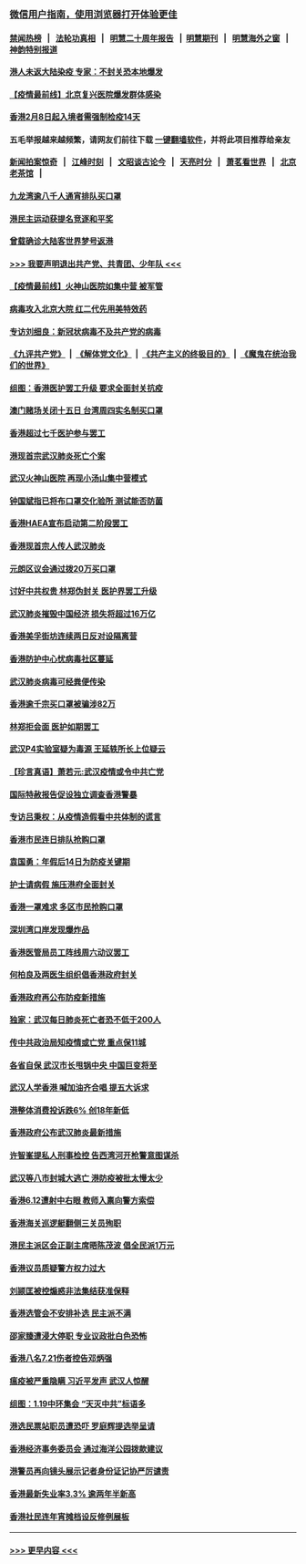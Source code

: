 ### [微信用户指南，使用浏览器打开体验更佳](https://github.com/gfw-breaker/banned-news1/blob/master/indexes/wechat-guide.md?t=0)
#### [禁闻热榜](热点新闻.md?t=0)  &nbsp;&nbsp;|&nbsp;&nbsp; [法轮功真相](https://github.com/gfw-breaker/truth/blob/master/README.md?t=0) &nbsp;&nbsp;|&nbsp;&nbsp; [明慧二十周年报告](https://github.com/gfw-breaker/mh-reports/blob/master/README.md?t=0) &nbsp;&nbsp;|&nbsp;&nbsp;[明慧期刊](https://github.com/gfw-breaker/mh-qikan) &nbsp;&nbsp;|&nbsp;&nbsp; [明慧海外之窗](https://github.com/gfw-breaker/mh-news/blob/master/README.md?t=0) &nbsp;&nbsp;|&nbsp;&nbsp; [神韵特别报道](https://github.com/gfw-breaker/mh-news/blob/master/shenyun.md?t=0)
#### [港人未返大陆染疫 专家：不封关恐本地爆发](../pages/nsc415/n11848021.md?t=02061402) 
#### [【疫情最前线】北京复兴医院爆发群体感染](../pages/nsc415/n11847626.md?t=02061402) 
#### [香港2月8日起入境者需强制检疫14天](../pages/nsc415/n11847658.md?t=02061402) 
#### 五毛举报越来越频繁，请网友们前往下载 [一键翻墙软件](https://github.com/gfw-breaker/ssr-accounts)，并将此项目推荐给亲友
#### [新闻拍案惊奇](https://github.com/gfw-breaker/banned-news1/blob/master/pages/link4.md) &nbsp;&nbsp;|&nbsp;&nbsp; [江峰时刻](https://github.com/gfw-breaker/banned-news1/blob/master/pages/link4.md) &nbsp;&nbsp;|&nbsp;&nbsp; [文昭谈古论今](https://github.com/gfw-breaker/banned-news1/blob/master/pages/link4.md) &nbsp;&nbsp;|&nbsp;&nbsp; [天亮时分](https://github.com/gfw-breaker/banned-news1/blob/master/pages/link4.md) &nbsp;&nbsp;|&nbsp;&nbsp; [萧茗看世界](https://github.com/gfw-breaker/banned-news1/blob/master/pages/link4.md) &nbsp;&nbsp;|&nbsp;&nbsp; [北京老茶馆](https://github.com/gfw-breaker/banned-news1/blob/master/pages/link4.md) &nbsp;&nbsp;|&nbsp;&nbsp; 
#### [九龙湾逾八千人通宵排队买口罩](../pages/nsc415/n11847647.md?t=02061402) 
#### [港民主运动获提名竞逐和平奖](../pages/nsc415/n11847633.md?t=02061402) 
#### [曾载确诊大陆客世界梦号返港](../pages/nsc415/n11847608.md?t=02061402) 
#### [>>> 我要声明退出共产党、共青团、少年队 <<<](https://github.com/begood0513/goodnews/blob/master/quit/letter.md) 
#### [【疫情最前线】火神山医院如集中营 被军管](../pages/nsc415/n11847524.md?t=02061402) 
#### [病毒攻入北京大院 红二代先用美特效药](../pages/nsc415/n11847427.md?t=02061402) 
#### [专访刘细良：新冠状病毒不及共产党的病毒](../pages/nsc415/n11847164.md?t=02061402) 
#### [《九评共产党》](https://github.com/begood0513/9ping.md/blob/master/README.md) &nbsp;|&nbsp; [《解体党文化》](../../../../jtdwh.md/blob/master/README.md)  &nbsp;|&nbsp; [《共产主义的终极目的》](../../../../gczydzjmd.md/blob/master/README.md) &nbsp;|&nbsp; [《魔鬼在统治我们的世界》](../../../../mgztzwmdsj.md/blob/master/README.md) 
#### [组图：香港医护罢工升级 要求全面封关抗疫](../pages/nsc415/n11844107.md?t=02061402) 
#### [澳门赌场关闭十五日 台湾周四实名制买口罩](../pages/nsc415/n11845083.md?t=02061402) 
#### [香港超过七千医护参与罢工](../pages/nsc415/n11845051.md?t=02061402) 
#### [港现首宗武汉肺炎死亡个案](../pages/nsc415/n11844998.md?t=02061402) 
#### [武汉火神山医院 再现小汤山集中营模式](../pages/nsc415/n11844763.md?t=02061402) 
#### [钟国斌指已将布口罩交化验所 测试能否防菌](../pages/nsc415/n11842783.md?t=02061402) 
#### [香港HAEA宣布启动第二阶段罢工](../pages/nsc415/n11842723.md?t=02061402) 
#### [香港现首宗人传人武汉肺炎](../pages/nsc415/n11842766.md?t=02061402) 
#### [元朗区议会通过拨20万买口罩](../pages/nsc415/n11842754.md?t=02061402) 
#### [讨好中共权贵 林郑伪封关 医护界罢工升级](../pages/nsc415/n11842359.md?t=02061402) 
#### [武汉肺炎摧毁中国经济 损失将超过16万亿](../pages/nsc415/n11839723.md?t=02061402) 
#### [香港美孚街坊连续两日反对设隔离营](../pages/nsc415/n11839962.md?t=02061402) 
#### [香港防护中心忧病毒社区蔓延](../pages/nsc415/n11839933.md?t=02061402) 
#### [武汉肺炎病毒可经粪便传染](../pages/nsc415/n11839939.md?t=02061402) 
#### [香港逾千宗买口罩被骗涉82万](../pages/nsc415/n11839914.md?t=02061402) 
#### [林郑拒会面 医护如期罢工](../pages/nsc415/n11839892.md?t=02061402) 
#### [武汉P4实验室疑为毒源 王延轶所长上位疑云](../pages/nsc415/n11835543.md?t=02061402) 
#### [【珍言真语】萧若元:武汉疫情或令中共亡党](../pages/nsc415/n11829394.md?t=02061402) 
#### [国际特赦报告促设独立调查香港警暴](../pages/nsc415/n11833845.md?t=02061402) 
#### [专访吕秉权：从疫情造假看中共体制的谎言](../pages/nsc415/n11833813.md?t=02061402) 
#### [香港市民连日排队抢购口罩](../pages/nsc415/n11833794.md?t=02061402) 
#### [袁国勇：年假后14日为防疫关键期](../pages/nsc415/n11831088.md?t=02061402) 
#### [护士请病假 施压港府全面封关](../pages/nsc415/n11831030.md?t=02061402) 
#### [香港一罩难求 多区市民抢购口罩](../pages/nsc415/n11831002.md?t=02061402) 
#### [深圳湾口岸发现爆炸品](../pages/nsc415/n11828802.md?t=02061402) 
#### [香港医管局员工阵线周六动议罢工](../pages/nsc415/n11828762.md?t=02061402) 
#### [何柏良及两医生组织倡香港政府封关](../pages/nsc415/n11828749.md?t=02061402) 
#### [香港政府再公布防疫新措施](../pages/nsc415/n11828716.md?t=02061402) 
#### [独家：武汉每日肺炎死亡者恐不低于200人](../pages/nsc415/n11828240.md?t=02061402) 
#### [传中共政治局知疫情或亡党 重点保11城](../pages/nsc415/n11828145.md?t=02061402) 
#### [各省自保 武汉市长甩锅中央 中国巨变将至](../pages/nsc415/n11828021.md?t=02061402) 
#### [武汉人学香港 喊加油齐合唱 提五大诉求](../pages/nsc415/n11827046.md?t=02061402) 
#### [港整体消费投诉跌6% 创18年新低](../pages/nsc415/n11817280.md?t=02061402) 
#### [香港政府公布武汉肺炎最新措施](../pages/nsc415/n11817152.md?t=02061402) 
#### [许智峯提私人刑事检控 告西湾河开枪警意图谋杀](../pages/nsc415/n11817132.md?t=02061402) 
#### [武汉等八市封城大逃亡 港防疫被批太慢太少](../pages/nsc415/n11817058.md?t=02061402) 
#### [香港6.12遭射中右眼 教师入禀向警方索偿](../pages/nsc415/n11814678.md?t=02061402) 
#### [香港海关巡逻艇翻侧三关员殉职](../pages/nsc415/n11814604.md?t=02061402) 
#### [港民主派区会正副主席晤陈茂波 倡全民派1万元](../pages/nsc415/n11814582.md?t=02061402) 
#### [香港议员质疑警方权力过大](../pages/nsc415/n11814560.md?t=02061402) 
#### [刘颕匡被控煽惑非法集结获准保释](../pages/nsc415/n11811727.md?t=02061402) 
#### [香港选管会不安排补选 民主派不满](../pages/nsc415/n11811691.md?t=02061402) 
#### [邵家臻遭浸大停职 专业议政批白色恐怖](../pages/nsc415/n11811670.md?t=02061402) 
#### [香港八名7.21伤者控告邓炳强](../pages/nsc415/n11811623.md?t=02061402) 
#### [瘟疫被严重隐瞒 习近平发声 武汉人惊醒](../pages/nsc415/n11811186.md?t=02061402) 
#### [组图：1.19中环集会 “天灭中共”标语多](../pages/nsc415/n11809514.md?t=02061402) 
#### [港选民票站职员遭恐吓 罗庭辉提选举呈请](../pages/nsc415/n11808914.md?t=02061402) 
#### [香港经济事务委员会 通过海洋公园拨款建议](../pages/nsc415/n11808906.md?t=02061402) 
#### [港警员再向镜头展示记者身份证记协严厉谴责](../pages/nsc415/n11808888.md?t=02061402) 
#### [香港最新失业率3.3% 逾两年半新高](../pages/nsc415/n11808887.md?t=02061402) 
#### [香港社民连年宵摊档设反修例展板](../pages/nsc415/n11808857.md?t=02061402) 

----
#### [ >>> 更早内容 <<< ](../indexes/nsc415-earlier.md)
